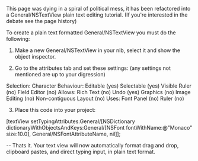 This page was dying in a spiral of political mess, it has been refactored into a General/NSTextView plain text editing tutorial. (If you're interested in the debate see the page history)

To create a plain text formatted General/NSTextView you must do the following:

1. Make a new General/NSTextView in your nib, select it and show the object inspector.

2. Go to the attributes tab and set these settings: (any settings not mentioned are up to your digression)


Selection: Character
Behaviour: Editable (yes) Selectable (yes) Visible Ruler (no) Field Editor (no)
Allows: Rich Text (no) Undo (yes) Graphics (no) Image Editing (no) Non-contiguous Layout (no)
Uses: Font Panel (no) Ruler (no)


3. Place this code into your project: 
    
[textView setTypingAttributes:General/[NSDictionary dictionaryWithObjectsAndKeys:General/[NSFont fontWithName:@"Monaco" size:10.0], General/NSFontAttributeName, nil]];


-- Thats it. Your text view will now automatically format drag and drop, clipboard pastes, and direct typing input, in plain text format.